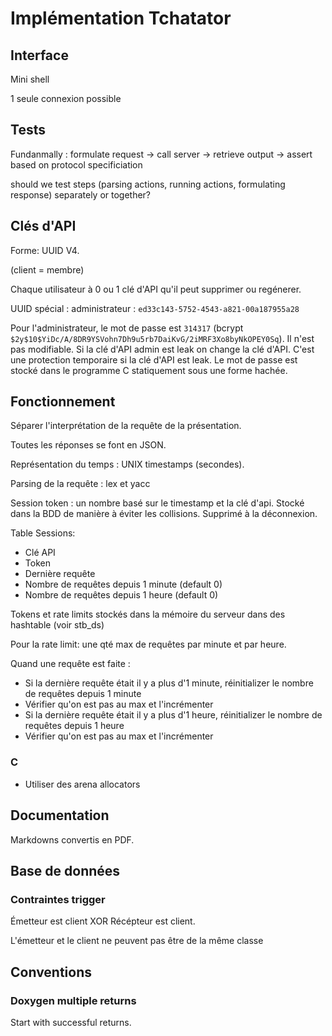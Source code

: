 # Implémentation Tchatator

## Interface

Mini shell

1 seule connexion possible

## Tests

Fundanmally : formulate request -> call server -> retrieve output -> assert based on protocol specificiation

should we test steps (parsing actions, running actions, formulating response) separately or together?

## Clés d'API

Forme: UUID V4.

(client = membre)

Chaque utilisateur à 0 ou 1 clé d'API qu'il peut supprimer ou regénerer.

UUID spécial : administrateur : `ed33c143-5752-4543-a821-00a187955a28`

Pour l'administrateur, le mot de passe est `314317` (bcrypt `$2y$10$YiDc/A/8DR9YSVohn7Dh9u5rb7DaiKvG/2iMRF3Xo8byNkOPEY0Sq`). Il n'est pas modifiable. Si la clé d'API admin est leak on change la clé d'API. C'est une protection temporaire si la clé d'API est leak. Le mot de passe est stocké dans le programme C statiquement sous une forme hachée.

## Fonctionnement

Séparer l'interprétation de la requête de la présentation.

Toutes les réponses se font en JSON.

Représentation du temps : UNIX timestamps (secondes).

Parsing de la requête : lex et yacc

Session token : un nombre basé sur le timestamp et la clé d'api. Stocké dans la BDD de manière à éviter les collisions. Supprimé à la déconnexion.

Table Sessions:

- Clé API
- Token
- Dernière requête
- Nombre de requêtes depuis 1 minute (default 0)
- Nombre de requêtes depuis 1 heure (default 0)

Tokens et rate limits stockés dans la mémoire du serveur dans des hashtable (voir stb_ds)

Pour la rate limit: une qté max de requêtes par minute et par heure.

Quand une requête est faite :

- Si la dernière requête était il y a plus d'1 minute, réinitializer le nombre de requêtes depuis 1 minute
- Vérifier qu'on est pas au max et l'incrémenter
- Si la dernière requête était il y a plus d'1 heure, réinitializer le nombre de requêtes depuis 1 heure
- Vérifier qu'on est pas au max et l'incrémenter

### C

- Utiliser des arena allocators

## Documentation

Markdowns convertis en PDF.

## Base de données

### Contraintes trigger

Émetteur est client XOR Récépteur est client.

L'émetteur et le client ne peuvent pas être de la même classe

## Conventions

### Doxygen multiple returns

Start with successful returns.
